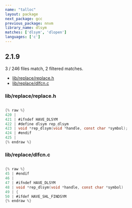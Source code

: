 ```yaml
---
name: "talloc"
layout: package
next_package: gcc
previous_package: nnvm
library_name: dlsym
matches: ['dlsym', 'dlopen']
languages: ['c']
---
```

## 2.1.9
3 / 246 files match, 2 filtered matches.

 - [lib/replace/replace.h](#libreplacereplaceh)
 - [lib/replace/dlfcn.c](#libreplacedlfcnc)

### lib/replace/replace.h

```c

{% raw %}
420 | 
421 | #ifndef HAVE_DLSYM
422 | #define dlsym rep_dlsym
423 | void *rep_dlsym(void *handle, const char *symbol);
424 | #endif
425 | 
{% endraw %}

```
### lib/replace/dlfcn.c

```c

{% raw %}
45 | #endif
46 | 
47 | #ifndef HAVE_DLSYM
48 | void *rep_dlsym(void *handle, const char *symbol)
49 | {
50 | #ifdef HAVE_SHL_FINDSYM
{% endraw %}

```